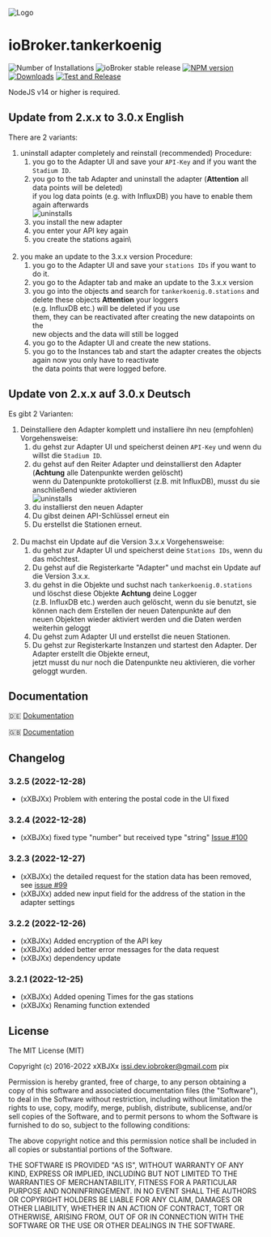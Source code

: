 ![Logo](admin/tankerkoenig.png)
# ioBroker.tankerkoenig

![Number of Installations](http://iobroker.live/badges/tankerkoenig-installed.svg)
![ioBroker stable release](http://iobroker.live/badges/tankerkoenig-stable.svg)
[![NPM version](http://img.shields.io/npm/v/iobroker.tankerkoenig.svg?logo=npm)](https://www.npmjs.com/package/iobroker.tankerkoenig)
[![Downloads](https://img.shields.io/npm/dm/iobroker.tankerkoenig.svg?logo=npm)](https://www.npmjs.com/package/iobroker.tankerkoenig)
[![Test and Release](https://github.com/iobroker-community-adapters/ioBroker.tankerkoenig/actions/workflows/test-and-release.yml/badge.svg)](https://github.com/iobroker-community-adapters/ioBroker.tankerkoenig/actions/workflows/test-and-release.yml)




NodeJS v14 or higher is required.

## Update from 2.x.x to 3.0.x English
There are 2 variants:
1. uninstall adapter completely and reinstall (recommended) Procedure:
   1. you go to the Adapter UI and save your `API-Key` and if you want the `Stadium ID`.
   2. you go to the tab Adapter and uninstall the adapter (**Attention** all data points will be deleted)\
   if you log data points (e.g. with InfluxDB) you have to enable them again afterwards\
   ![uninstalls](docs/img/uninstalls.png)
   3. you install the new adapter
   4. you enter your API key again
   5. you create the stations again\
   <br>
2. you make an update to the 3.x.x version Procedure:
   1. you go to the Adapter UI and save your `stations IDs` if you want to do it.
   2. you go to the Adapter tab and make an update to the 3.x.x version
   3. you go into the objects and search for `tankerkoenig.0.stations` and delete these objects **Attention** your loggers\
   (e.g. InfluxDB etc.) will be deleted if you use\
   them, they can be reactivated after creating the new datapoints on the\
   new objects and the data will still be logged
   4. you go to the Adapter UI and create the new stations.
   5. you go to the Instances tab and start the adapter creates the objects again now you only have to reactivate\
   the data points that were logged before.


## Update von 2.x.x auf 3.0.x Deutsch
Es gibt 2 Varianten:
1. Deinstalliere den Adapter komplett und installiere ihn neu (empfohlen) Vorgehensweise:
	1. du gehst zur Adapter UI und speicherst deinen `API-Key` und wenn du willst die `Stadium ID`.
	2. du gehst auf den Reiter Adapter und deinstallierst den Adapter (**Achtung** alle Datenpunkte werden gelöscht)\
	   wenn du Datenpunkte protokollierst (z.B. mit InfluxDB), musst du sie anschließend wieder aktivieren\
	   ![uninstalls](docs/img/uninstalls.png)
	3. du installierst den neuen Adapter
	4. Du gibst deinen API-Schlüssel erneut ein
	5. Du erstellst die Stationen erneut.\
	   <br>
2. Du machst ein Update auf die Version 3.x.x Vorgehensweise:
	1. du gehst zur Adapter UI und speicherst deine `Stations IDs`, wenn du das möchtest.
	2. Du gehst auf die Registerkarte "Adapter" und machst ein Update auf die Version 3.x.x.
	3. du gehst in die Objekte und suchst nach `tankerkoenig.0.stations` und löschst diese Objekte **Achtung** deine Logger\
	   (z.B. InfluxDB etc.) werden auch gelöscht, wenn du sie benutzt, sie können nach dem Erstellen der neuen Datenpunkte auf den\
	   neuen Objekten wieder aktiviert werden und die Daten werden weiterhin geloggt
	4. Du gehst zum Adapter UI und erstellst die neuen Stationen.
	5. Du gehst zur Registerkarte Instanzen und startest den Adapter. Der Adapter erstellt die Objekte erneut, \
	   jetzt musst du nur noch die Datenpunkte neu aktivieren, die vorher geloggt wurden.

## Documentation
:de: [Dokumentation](/docs/de/doc_tankerkoenig_de.md)

:uk: [Documentation](/docs/en/doc_tankerkoenig_en.md)

## Changelog
 <!--
 Release Script: https://github.com/AlCalzone/release-script
 Placeholder for the next version (at the beginning of the line):
 ### __WORK IN PROGRESS__ (- falls nicht benötigt löschen sonst klammern entfernen und nach dem - dein text schreiben)
 -->
### 3.2.5 (2022-12-28)
* (xXBJXx) Problem with entering the postal code in the UI fixed

### 3.2.4 (2022-12-28)
* (xXBJXx) fixed type "number" but received type "string" [Issue #100](https://github.com/iobroker-community-adapters/ioBroker.tankerkoenig/issues/100)

### 3.2.3 (2022-12-27)
* (xXBJXx) the detailed request for the station data has been removed, see [issue #99](https://github.com/iobroker-community-adapters/ioBroker.tankerkoenig/issues/99)
* (xXBJXx) added new input field for the address of the station in the adapter settings

### 3.2.2 (2022-12-26)
* (xXBJXx) Added encryption of the API key
* (xXBJXx) added better error messages for the data request
* (xXBJXx) dependency update

### 3.2.1 (2022-12-25)
* (xXBJXx) Added opening Times for the gas stations
* (xXBJXx) Renaming function extended

## License

The MIT License (MIT)

Copyright (c) 2016-2022 xXBJXx <issi.dev.iobroker@gmail.com> pix

Permission is hereby granted, free of charge, to any person obtaining a copy
of this software and associated documentation files (the "Software"), to deal
in the Software without restriction, including without limitation the rights
to use, copy, modify, merge, publish, distribute, sublicense, and/or sell
copies of the Software, and to permit persons to whom the Software is
furnished to do so, subject to the following conditions:

The above copyright notice and this permission notice shall be included in
all copies or substantial portions of the Software.

THE SOFTWARE IS PROVIDED "AS IS", WITHOUT WARRANTY OF ANY KIND, EXPRESS OR
IMPLIED, INCLUDING BUT NOT LIMITED TO THE WARRANTIES OF MERCHANTABILITY,
FITNESS FOR A PARTICULAR PURPOSE AND NONINFRINGEMENT. IN NO EVENT SHALL THE
AUTHORS OR COPYRIGHT HOLDERS BE LIABLE FOR ANY CLAIM, DAMAGES OR OTHER
LIABILITY, WHETHER IN AN ACTION OF CONTRACT, TORT OR OTHERWISE, ARISING FROM,
OUT OF OR IN CONNECTION WITH THE SOFTWARE OR THE USE OR OTHER DEALINGS IN
THE SOFTWARE.
